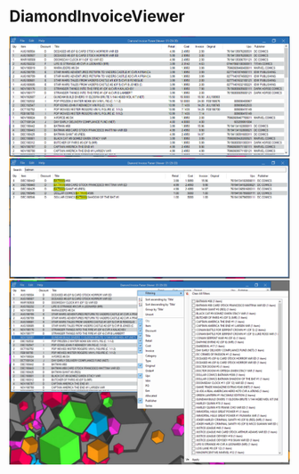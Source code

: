# DiamondInvoiceViewer


![Main program](https://raw.githubusercontent.com/BlisteringSyko/DiamondInvoiceViewer/master/Readme-Images/ImgMain.png)
![Search Items](https://raw.githubusercontent.com/BlisteringSyko/DiamondInvoiceViewer/master/Readme-Images/ImgSearch.png)
![Column filters](https://raw.githubusercontent.com/BlisteringSyko/DiamondInvoiceViewer/master/Readme-Images/ImgColums.png)
